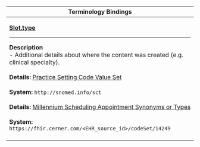 |Terminology Bindings|
|---|
|<p>**[Slot.type](http://hl7.org/fhir/DSTU2/slot-definitions.html#Slot.type)**<hr>**Description**<br>- Additional details about where the content was created (e.g. clinical specialty).<br><br>**Details:** [Practice Setting Code Value Set](http://hl7.org/fhir/dstu2/valueset-c80-practice-codes.html)<br><br>**System:** `http://snomed.info/sct`<br><br>**Details:** [Millennium Scheduling Appointment Synonyms or Types](/millennium/dstu2/proprietary-codes/#code-set-14249-scheduling-appointment-synonyms-or-types)<br><br>**System:** `https://fhir.cerner.com/<EHR_source_id>/codeSet/14249`<br><br>|
